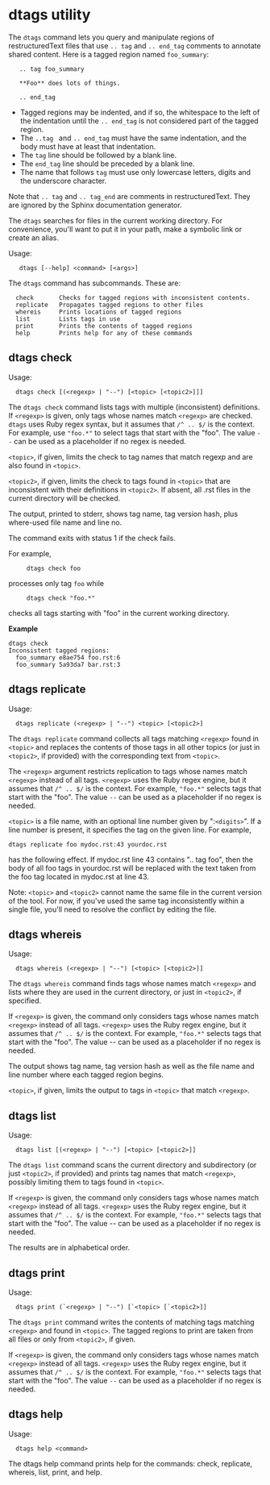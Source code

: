 # dtags utility

The `dtags` command lets you query and manipulate regions of
restructuredText files that use `.. tag` and `.. end_tag` comments to
annotate shared content. Here is a tagged region named `foo_summary`:
 
```
   .. tag foo_summary
   
   **Foo** does lots of things.
   
   .. end_tag
```

* Tagged regions may be indented, and if so, the whitespace to the 
left of the indentation until the `.. end_tag` is not considered part
of the tagged region. 
* The `..tag ` and `.. end_tag` must have the same 
indentation, and the body must have at least that indentation.
* The ``tag`` line should be followed by a blank line.
* The ``end_tag`` line should be preceded by a blank line.
* The name that follows ``tag`` must use only lowercase letters, digits and the underscore character.

Note that `.. tag` and `.. tag_end` are comments in
restructuredText. They are ignored by the Sphinx documentation
generator.

The `dtags` searches for files in the current working directory. For convenience, you'll want to put it in your path, make a symbolic link or create an alias.

Usage:

```
   dtags [--help] <command> [<args>]
```

The `dtags` command has subcommands. These are:

      check       Checks for tagged regions with inconsistent contents.
      replicate   Propagates tagged regions to other files
      whereis     Prints locations of tagged regions
      list        Lists tags in use
      print       Prints the contents of tagged regions
      help        Prints help for any of these commands

## dtags check

Usage:
```
  dtags check [(<regexp> | "--") [<topic> [<topic2>]]]
```
The `dtags check` command lists tags with multiple (inconsistent)
definitions. If `<regexp>` is given, only tags whose names match
`<regexp>` are checked. `dtags` uses Ruby regex syntax, but it assumes
that `/^ .. $/` is the context. For example, use `"foo.*"` to select tags
that start with the "foo". The value `--` can be used as a placeholder
if no regex is needed.

`<topic>`, if given, limits the check to tag names that match regexp and
are also found in `<topic>`.

`<topic2>`, if given, limits the check to tags found in `<topic>` that are
inconsistent with their definitions in `<topic2>`. If absent, all .rst
files in the current directory will be checked.

The output, printed to stderr, shows tag name, tag version hash, plus
where-used file name and line no.

The command exits with status 1 if the check fails.

For example,

```
     dtags check foo
```

processes only tag `foo` while 

```
     dtags check "foo.*"
```	 

checks all tags starting with "foo" in the current working directory.

**Example**
```
dtags check
Inconsistent tagged regions:
  foo_summary e8ae754 foo.rst:6
  foo_summary 5a93da7 bar.rst:3
```

## dtags replicate

Usage: 
```
  dtags replicate (<regexp> | "--") <topic> [<topic2>]
```

The `dtags replicate` command collects all tags matching `<regexp>` found
in `<topic>` and replaces the contents of those tags in all other topics
(or just in `<topic2>`, if provided) with the corresponding text from
`<topic>`.

The `<regexp>` argument restricts replication to tags whose names match
`<regexp>` instead of all tags. `<regexp>` uses the Ruby regex engine, but
it assumes that `/^ .. $/` is the context. For example, `"foo.*"` selects
tags that start with the "foo". The value `--` can be used as a
placeholder if no regex is needed.

`<topic>` is a file name, with an optional line number given by
":`<digits>`".  If a line number is present, it specifies the tag on the
given line.  For example,

    dtags replicate foo mydoc.rst:43 yourdoc.rst

has the following effect. If mydoc.rst line 43 contains ".. tag foo",
then the body of all foo tags in yourdoc.rst will be replaced with the
text taken from the foo tag located in mydoc.rst at line 43.

Note: `<topic>` and `<topic2>` cannot name the same file in the current
version of the tool. For now, if you've used the same tag inconsistently within a
single file, you'll need to resolve the conflict by editing the file.

## dtags whereis

Usage: 
```
  dtags whereis (<regexp> | "--") [<topic> [<topic2>]]
```

The `dtags whereis` command finds tags whose names match `<regexp>` and
lists where they are used in the current directory, or just in
`<topic2>`, if specified.

If `<regexp>` is given, the command only considers tags whose names
match `<regexp>` instead of all tags. `<regexp>` uses the Ruby regex
engine, but it assumes that `/^ .. $/` is the context. For example,
`"foo.*"` selects tags that start with the "foo". The value -- can be
used as a placeholder if no regex is needed.

The output shows tag name, tag version hash as well as the file name
and line number where each tagged region begins.

`<topic>`, if given, limits the output to tags in `<topic>` that match
`<regexp>`.

## dtags list

Usage: 
```
  dtags list [(<regexp> | "--") [<topic> [<topic2>]]
```
The `dtags list` command scans the current directory and subdirectory
(or just `<topic2>`, if provided) and prints tag names that match
`<regexp>`, possibly limiting them to tags found in `<topic>`.

If `<regexp>` is given, the command only considers tags whose names
match `<regexp>` instead of all tags. `<regexp>` uses the Ruby regex
engine, but it assumes that `/^ .. $/` is the context. For example,
`"foo.*"` selects tags that start with the "foo". The value -- can be
used as a placeholder if no regex is needed.

The results are in alphabetical order.

## dtags print

Usage: 
```
  dtags print (`<regexp> | "--") [`<topic> [`<topic2>]]
```

The `dtags print` command writes the contents of matching tags matching
`<regexp>` and found in `<topic>`. The tagged regions to print are taken
from all files or only from `<topic2>`, if given.

If `<regexp>` is given, the command only considers tags whose names
match `<regexp>` instead of all tags. `<regexp>` uses the Ruby regex
engine, but it assumes that `/^ .. $/` is the context. For example,
`"foo.*"` selects tags that start with the "foo". The value `--` can be
used as a placeholder if no regex is needed.

## dtags help

Usage: 
```
  dtags help <command>
```

The dtags help command prints help for the commands: check,
replicate, whereis, list, print, and help.
